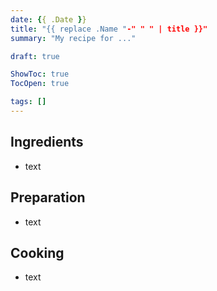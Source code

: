 ```yaml
---
date: {{ .Date }}
title: "{{ replace .Name "-" " " | title }}"
summary: "My recipe for ..."

draft: true

ShowToc: true
TocOpen: true

tags: []
---
```


## Ingredients 

- text

## Preparation 

- text

## Cooking

- text
